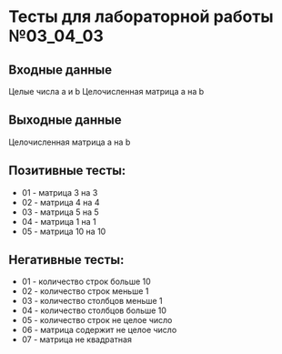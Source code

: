 # Тесты для лабораторной работы №03_04_03

## Входные данные
Целые числа a и b
Целочисленная матрица a на b

## Выходные данные
Целочисленная матрица a на b

## Позитивные тесты:
- 01 - матрица 3 на 3
- 02 - матрица 4 на 4
- 03 - матрица 5 на 5
- 04 - матрица 1 на 1
- 05 - матрица 10 на 10

## Негативные тесты:
- 01 - количество строк больше 10
- 02 - количество строк меньше 1
- 03 - количество столбцов меньше 1
- 04 - количество столбцов больше 10
- 05 - количество строк не целое число
- 06 - матрица содержит не целое число
- 07 - матрица не квадратная
